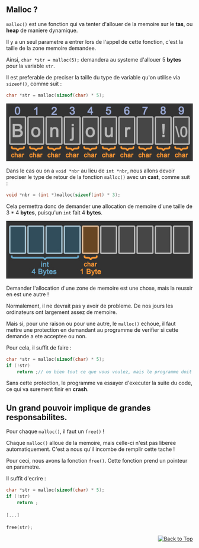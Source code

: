<a name="readme-top"></a>

<h2>Malloc ?</h2>

`malloc()` est une fonction qui va tenter d'allouer de la memoire sur le **tas**, ou **heap** de maniere dynamique. 

Il y a un seul parametre a entrer lors de l'appel de cette fonction, c'est la taille de la zone memoire demandee.

Ainsi, `char *str = malloc(5);` demandera au systeme d'allouer 5 **bytes** pour la variable `str`.

Il est preferable de preciser la taille du type de variable qu'on utilise via `sizeof()`, comme suit :

```C
char *str = malloc(sizeof(char) * 5);
```

<img src=https://github.com/BDE42LeHavre/Training_42/blob/main/imgs/char_array_size.jpg width=512>

Dans le cas ou on a `void *nbr` au lieu de `int *nbr`, nous allons devoir preciser le type de retour de la fonction `malloc()` avec un **cast**, comme suit :

```C
void *nbr = (int *)malloc(sizeof(int) * 3);
```

Cela permettra donc de demander une allocation de memoire d'une taille de 3 * 4 **bytes**, puisqu'un `int` fait 4 **bytes**.

<img src=https://github.com/BDE42LeHavre/Training_42/blob/main/imgs/char_int_size.jpg width=512>

Demander l'allocation d'une zone de memoire est une chose, mais la reussir en est une autre !

Normalement, il ne devrait pas y avoir de probleme. De nos jours les ordinateurs ont largement assez de memoire.

Mais si, pour une raison ou pour une autre, le `malloc()` echoue, il faut mettre une protection en demandant au programme de verifier si cette demande a ete acceptee ou non.

Pour cela, il suffit de faire :

```C
char *str = malloc(sizeof(char) * 5);
if (!str)
	return ;// ou bien tout ce que vous voulez, mais le programme doit s'arreter dans la plupart des cas
```

Sans cette protection, le programme va essayer d'executer la suite du code, ce qui va surement finir en **crash**.

<h2>Un grand pouvoir implique de grandes responsabilites.</h2>

Pour chaque `malloc()`, il faut un `free()` !

Chaque `malloc()` alloue de la memoire, mais celle-ci n'est pas liberee automatiquement. C'est a nous qu'il incombe de remplir cette tache !

Pour ceci, nous avons la fonction `free()`. Cette fonction prend un pointeur en parametre.

Il suffit d'ecrire :

```C
char *str = malloc(sizeof(char) * 5);
if (!str)
	return ;

[...]

free(str);
```

<div align="right">

[![Back to Top](https://img.shields.io/badge/Back_to_Top-%E2%86%91-1abc9c.svg)](#readme-top)

</div>